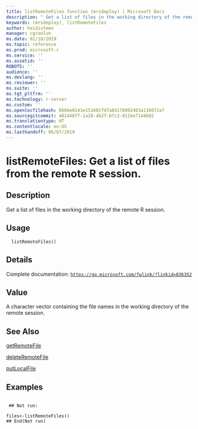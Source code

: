 ```yaml
---
title: listRemoteFiles function (mrsdeploy) | Microsoft Docs
description: " Get a list of files in the working directory of the remote R session. "
keywords: (mrsdeploy), listRemoteFiles
author: heidisteen
manager: cgronlun
ms.date: 01/18/2019
ms.topic: reference
ms.prod: microsoft-r
ms.service: ''
ms.assetid: ''
ROBOTS: ''
audience: ''
ms.devlang: ''
ms.reviewer: ''
ms.suite: ''
ms.tgt_pltfrm: ''
ms.technology: r-server
ms.custom: ''
ms.openlocfilehash: 66b6e0141e151601fd7a8d178892483a116072a7
ms.sourcegitcommit: 482448f7-1a28-4b2f-b7c2-911be7144b02
ms.translationtype: HT
ms.contentlocale: en-US
ms.lasthandoff: 06/07/2019
---
```

 # <a name="listremotefiles-get-a-list-of-files-from-the-remote-r-session"></a>listRemoteFiles: Get a list of files from the remote R session. 
 ## <a name="description"></a>Description

Get a list of files in the working directory of the remote R session.


 ## <a name="usage"></a>Usage

```   
  listRemoteFiles()

```

 ## <a name="details"></a>Details

Complete documentation: [`https://go.microsoft.com/fwlink/?linkid=836352`](https://go.microsoft.com/fwlink/?linkid=836352)



 ## <a name="value"></a>Value

A character vector containing the file names in the working directory of the remote session.

 ## <a name="see-also"></a>See Also

[getRemoteFile](getRemoteFile.md)

[deleteRemoteFile](deleteRemoteFile.md)

[putLocalFile](putLocalFile.md)

 ## <a name="examples"></a>Examples

 ```

  ## Not run:

files<-listRemoteFiles()
 ## End(Not run) 
```

